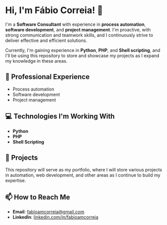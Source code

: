 # Hi, I'm Fábio Correia! 👋

I'm a **Software Consultant** with experience in **process automation**, **software development**, and **project management**. I'm proactive, with strong communication and teamwork skills, and I continuously strive to deliver effective and efficient solutions.

Currently, I'm gaining experience in **Python**, **PHP**, and **Shell scripting**, and I'll be using this repository to store and showcase my projects as I expand my knowledge in these areas.

## 💼 Professional Experience
- Process automation
- Software development
- Project management

## 💻 Technologies I'm Working With
- **Python**
- **PHP**
- **Shell Scripting**

## 📂 Projects
This repository will serve as my portfolio, where I will store various projects in automation, web development, and other areas as I continue to build my expertise.

## 📫 How to Reach Me
- **Email**: fabioamcorreia@gmail.com
- **LinkedIn**: [linkedin.com/in/fabioamcorreia](https://www.linkedin.com/in/fabioamcorreia/)
